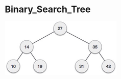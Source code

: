 # Binary_Search_Tree

![img](https://github.com/namigaliyev/Binary_Search_Tree/blob/master/img/binary_search_tree.jpg)
